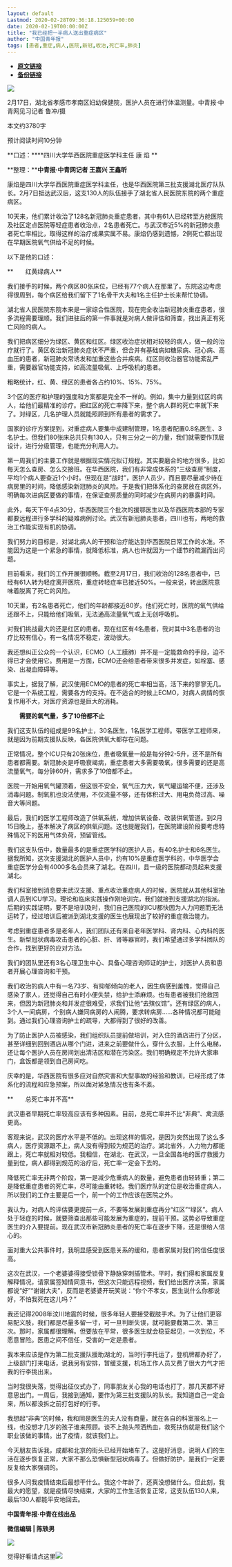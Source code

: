 ```yaml
---
layout: default
Lastmod: 2020-02-28T09:36:18.125059+00:00
date: 2020-02-19T00:00:00Z
title: "我已经把一半病人送出重症病区"
author: "中国青年报"
tags: [患者,重症,病人,医院,新冠,收治,死亡率,肺炎]
---
```


* [**原文链接**](http://mp.weixin.qq.com/s?__biz=MjM5MDQ3MTEyMQ==&mid=2653326629&idx=1&sn=33f58bbd045b8028642f7134f2bfc934&chksm=bd966b9b8ae1e28df5b76b8d21e7252de912d62067423cfdc5bc064719d91b7015e774850229#rd)
* [**备份链接**](http://archive.ph/cpEx9)


  

![](/images/post/25da6f637a0a89fed6710d8549ca8537.jpg)

2月17日，湖北省孝感市孝南区妇幼保健院，医护人员在进行体温测量。中青报·中青网见习记者 鲁冲/摄

本文约3780字

预计阅读时间10分钟

**口述：****四川大学华西医院重症医学科主任 康 焰 **  

**整理：****中青报·中青网记者 王嘉兴 王鑫昕**

康焰是四川大学华西医院重症医学科主任，也是华西医院第三批支援湖北医疗队队长。2月7日抵达武汉后，这支130人的队伍接手了湖北省人民医院东院的两个重症病区。

10天来，他们累计收治了128名新冠肺炎重症患者，其中有61人已经转至方舱医院及社区定点医院等轻症患者收治点，2名患者死亡。与武汉市近5%的新冠肺炎患者死亡率相比，取得这样的治疗成果实属不易。康焰仍感到遗憾，2例死亡都出现在早期医院氧气供给不足的时候。

以下是他的口述：

**　　红黄绿病人**

我们接手的时候，两个病区80张床位，已经有77个病人在那里了。东院这边考虑得很周到，每个病区给我们留下了1名骨干大夫和1名主任护士长来帮忙协调。

湖北省人民医院东院本来是一家综合性医院，现在完全收治新冠肺炎重症患者，很多流程需要理顺。我们进驻后的第一件事就是对病人做评估和筛查，找出真正有死亡风险的病人。

我们把病区细分为绿区、黄区和红区。绿区收治症状相对较轻的病人，做一般的治疗就行了。黄区收治新冠肺炎症状不严重，但合并有基础病如糖尿病、冠心病、高血压的患者，新冠肺炎常诱发和加重这些合并疾病。红区则收治器官功能紊乱严重，需要器官功能支持，如高流量吸氧、上呼吸机的患者。

粗略统计，红、黄、绿区的患者各占约10%、15%、75%。

3个区的医疗和护理的强度和方案都是完全不一样的。例如，集中力量到红区的病人，给他们最精准的诊疗。把红区的死亡率降下来，整个病人群的死亡率就下来了。对绿区，几名护理人员就能照顾到所有患者的需求了。

国家的诊疗方案提到，对重症病人要集中成建制管理，1名患者配置0.8名医生、3名护士。但我们80张床总共只有130人，只有三分之一的力量，我们就需要作顶层设计，进行分级管理，也能充分利用人力。

第一周我们的主要工作就是根据现实情况拟订规程。其实要磨合的地方很多，比如每天怎么查房、怎么交接班。在华西医院，我们有非常成体系的“三级查房”制度，平均1个病人要查近1个小时。但现在是“战时”，医护人员少，而且要尽量减少待在病房里的时间，降低感染新冠肺炎的风险。于是我们把体系化的查房放在病区外，明确每次进病区要做的事情，在保证查房质量的同时减少在病房内的暴露时间。

此外，每天下午4点30分，华西医院三个批次的援鄂医生以及华西医院本部的专家都要远程进行多学科的疑难病例讨论。武汉有新冠肺炎患者，四川也有，两地的救治工作能实现有机的协调。

我们努力的目标是，对湖北病人的干预和治疗能达到华西医院日常工作的水准。不能因为这是一个紧急的事情，就降低标准，病人也许就因为一个细节的疏漏而出问题。

目前看来，我们的工作开展很顺畅。截至2月17日，我们收治的128名患者中，已经有61人转为轻症离开医院，重症转轻症率已接近50%。一般来说，转出医院意味着脱离了死亡的风险。

10天里，有2名患者死亡，他们的年龄都接近80岁。他们死亡时，医院的氧气供给还跟不上，只能给他们吸氧，无法通高流量氧气或上无创呼吸机。

对我们挑战最大的还是红区的患者。现在红区有4名患者，我对其中3名患者的治疗比较有信心，有一名情况不稳定，波动很大。

我还想纠正公众的一个认识，ECMO（人工膜肺）并不是一定能救命的手段，迫不得已才会使用它。费用是一方面，ECMO还会给患者带来很多并发症，如栓塞、感染、出凝血障碍等。

事实上，据我了解，武汉使用ECMO的患者的死亡率相当高，活下来的寥寥无几。它是一个系统工程，需要各方的支持。在不适合的时候上ECMO，对病人病情的恢复作用不大，对医疗资源也是巨大的消耗。

　　**需要的氧气量，多了10倍都不止**

我们这支队伍的组成是99名护士，30名医生，1名医学工程师。带医学工程师来，就是因为前期支援队反映，各医院供氧大都存在问题。

正常情况，整个ICU只有20张床位，患者吸氧量一般是每分钟2-5升，还不是所有患者都需要。新冠肺炎是呼吸衰竭病，重症患者大多需要吸氧，很多需要的还是高流量氧气，每分钟60升，需求多了10倍都不止。

医院一开始用氧气罐顶着，但这很不安全，氧气压力大，氧气罐运输不便，还涉及消毒问题。制氧机也没法使用，不仅流量不够，还有体积过大、用电负荷过高、噪音大等问题。

最后，我们的医学工程师改造了供氧系统，增加供氧设备、改装供氧管道。到2月15日晚上，基本解决了病区的供氧问题。这也提醒我们，在医院建设阶段要考虑特殊情况下的医用气体负荷，预留管线。

我们这支队伍中，数量最多的是重症医学科的医护人员，有40名护士和6名医生。据我所知，这次支援湖北的医护人员中，约有10%是重症医学科的，中华医学会重症医学分会有4000多名会员来了湖北。在四川，县一级的医院都动员起来支援湖北。

我们科室接到消息要来武汉支援、重点收治重症病人的时候，医院就从其他科室抽调人员到ICU学习。理论和临床实践操作刚培训完，我们就接到支援湖北的指派。后期的实践证明，要不是培训及时，我们自己医院的ICU都快因为人力问题而无法运转了，经过培训后被派到湖北支援的医生也展现出了较好的重症救治能力。

考虑到重症患者多是老年人，我们团队还有来自老年医学科、肾内科、心内科的医生。新型冠状病毒攻击患者的心脏、肝、肾等器官时，我们希望通过多学科团队的合作，找到更好的应对方法。

我们的团队里还有3名心理卫生中心、具备心理咨询师证的护士，对医护人员和患者开展心理咨询和干预。

我们收治的病人中有一名73岁、有抑郁倾向的老人，因生病感到羞愧，觉得自己感染了家人，还觉得自己有时小便失禁，给护士添麻烦。也有患者被我们抢救回来，但因为新冠肺炎和并发症很难受，求我们让他“去殡仪馆”。还有绿区的病人，3个人一间病房，个别病人嫌同病房的人闹腾，要求转病房……各种情况都可能碰到。通过我们心理咨询护士的疏导，大都得到了很好的改善。

为了防止医护人员被感染，我们组织队员提前做培训，对入住的酒店进行了分区，甚至详细到回到酒店从哪个门进，进来之前要做什么，穿什么衣服，上什么电梯，还让每个医护人员在房间划出清洁区和潜在污染区。我们明确规定不允许大家串门，盒饭都是领到自己房间吃。

庆幸的是，华西医院有很多应对自然灾害和大型事故的经验和教训，已经形成了体系化的流程和应急预案，所以面对紧急情况也有条不紊。

**　　总死亡率并不高**

武汉患者早期死亡率较高应该有多种因素。目前，总死亡率并不比“非典”、禽流感更高。

客观来说，武汉的医疗水平是不低的。出现这样的情况，是因为突然出现了这么多病人，医疗资源跟不上，病人没有得到较为规范的治疗。湖北省外，人力物力都能跟上，死亡率就相对较低。我相信，在湖北、在武汉，一旦全国各地的医疗救援力量到位，病人都得到规范的治疗后，死亡率一定会下去的。

降低死亡率无非两个阶段，第一是减少危重病人的数量，避免患者由轻转重；第二是降低重症患者的死亡率，尽可能由重转轻。我们医疗队的定位是收治重症病人，所以我们的工作主要是后一个，前一个的工作应该在医院之外。

我认为，对病人的评估要更提前一点，不要等发展到重症再分“红区”“绿区”。病人处于轻症的时候，就要筛查出那些可能发展为重症的，提前干预。这势必导致重症医生的介入要提前。现在武汉市新冠肺炎患者的死亡率在逐步下降，还是很给人信心的。

面对重大公共事件时，我明显感受到医患关系的缓和，患者家属对我们的信任度很高。

这次在武汉，一个老婆婆得接受锁骨下静脉穿刺插管术。平时，我们得和家属反复解释情况，请家属签知情同意书，但这次只能远程视频，我们给出医疗决策，家属都说“好”“谢谢大夫”，反而是老婆婆开玩笑说：“你个不孝女，医生说什么你都说好，不怕我死在这儿吗？”

我还记得2008年汶川地震的时候，很多年轻人要接受截肢手术。为了让他们更容易配义肢，我们都是尽量多留一寸，可一旦判断失误，就可能要截第二次、第三次。那时，家属都很理解。但要放在平常，很多医生就会稳妥起见，一次到位，不愿意冒险。医患之间不信任，受害的一定是患者。

我本来应该是作为第二批支援队援助湖北的，当时行李托运了，登机牌都办好了，上级部门打来电话，说我另有安排，暂缓支援，机场工作人员又费了很大力气才把我的行李挑出来。

当时我很失落，觉得出征仪式办了，同事朋友关心我的电话也打了，那几天都不好意思出门。一周后，我接到通知，要作为第三批支援队的队长。我知道自己一定会来，所以都没拆之前打包好的行李。

我想起“非典”的时候，我和同是医生的夫人没有商量，就在各自的科室报名上一线，也没想才几岁的孩子谁来照顾。谈不上抛头颅洒热血，救死扶伤就是我们这个职业该做的事情。出了疫情，就该我们上。

今天朋友告诉我，成都和北京的街头已经开始堵车了。这是好消息，说明人们的生活在逐步恢复正常，大家不那么恐惧新型冠状病毒了。但做好防护，是我们一定要反复给大家强调的。

很多人问我疫情结束后最想干什么。我这个年龄了，还真没想做什么。但此刻，我最大的愿望，就是疫情尽快结束，大家的工作生活恢复正常，这支队伍130人来，最后130人都能平安地回去。

**中国青年报·中青在线出品**

**微信编辑 | 陈轶男**

![](/images/post/705dfda6bb5643e34c5db443743fbf86.jpg)

觉得好看请点这里![](/images/post/75cfe91ed7e3db23759ecd10b6c0782e.jpg)

